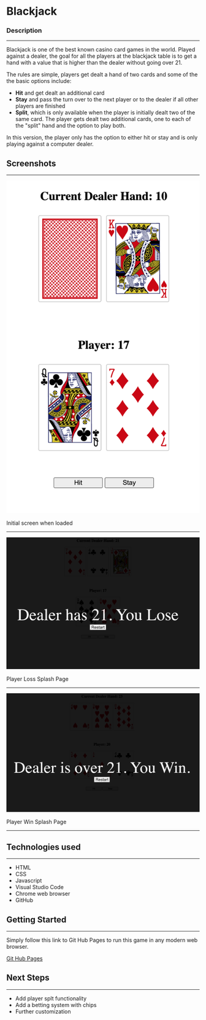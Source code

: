 # Blackjack

### Description

---

Blackjack is one of the best known casino card games in the world. Played against a dealer, the goal for all the players at the blackjack table is to get a hand with a value that is higher than the dealer without going over 21.

The rules are simple, players get dealt a hand of two cards and some of the the basic options include:

- **Hit** and get dealt an additional card
- **Stay** and pass the turn over to the next player or to the dealer if all other players are finished
- **Split**, which is only available when the player is initially dealt two of the same card. The player gets dealt two additional cards, one to each of the "split" hand and the option to play both.

In this version, the player only has the option to either hit or stay and is only playing against a computer dealer.

## Screenshots

---

![Initial Screen](./Screenshots/Initial%20Screen.png)

Initial screen when loaded

---

![Player Loss](./Screenshots/Player%20Loss%20Screen.png)

Player Loss Splash Page

---

![Player Won](./Screenshots/Player%20Win%20Screen.png)

Player Win Splash Page

---

## Technologies used

---

- HTML
- CSS
- Javascript
- Visual Studio Code
- Chrome web browser
- GitHub

## Getting Started

---

Simply follow this link to Git Hub Pages to run this game in any modern web browser.

[Git Hub Pages]()

## Next Steps

---

- Add player splt functionality
- Add a betting system with chips
- Further customization
